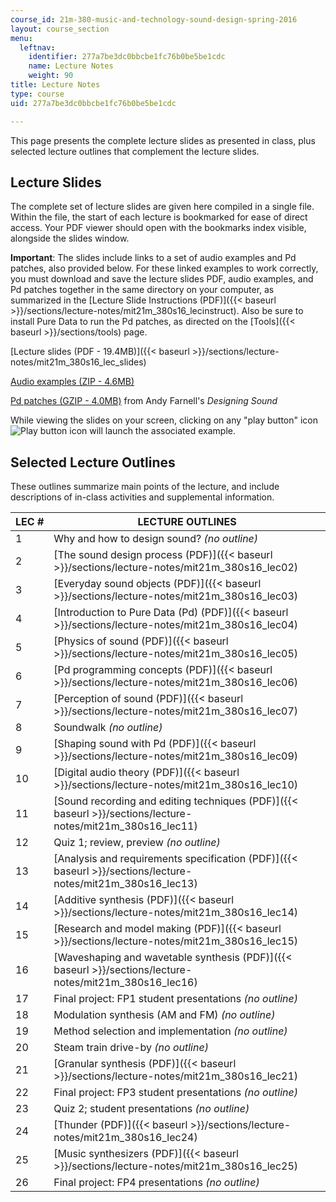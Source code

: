 ```yaml
---
course_id: 21m-380-music-and-technology-sound-design-spring-2016
layout: course_section
menu:
  leftnav:
    identifier: 277a7be3dc0bbcbe1fc76b0be5be1cdc
    name: Lecture Notes
    weight: 90
title: Lecture Notes
type: course
uid: 277a7be3dc0bbcbe1fc76b0be5be1cdc

---
```


This page presents the complete lecture slides as presented in class, plus selected lecture outlines that complement the lecture slides.

Lecture Slides
--------------

The complete set of lecture slides are given here compiled in a single file. Within the file, the start of each lecture is bookmarked for ease of direct access. Your PDF viewer should open with the bookmarks index visible, alongside the slides window. 

**Important**: The slides include links to a set of audio examples and Pd patches, also provided below. For these linked examples to work correctly, you must download and save the lecture slides PDF, audio examples, and Pd patches together in the same directory on your computer, as summarized in the [Lecture Slide Instructions (PDF)]({{< baseurl >}}/sections/lecture-notes/mit21m_380s16_lecinstruct). Also be sure to install Pure Data to run the Pd patches, as directed on the [Tools]({{< baseurl >}}/sections/tools) page.

[Lecture slides (PDF - 19.4MB)]({{< baseurl >}}/sections/lecture-notes/mit21m_380s16_lec_slides)

[Audio examples (ZIP - 4.6MB)](/coursemedia/21m-380-music-and-technology-sound-design-spring-2016/472dfb233e5ca4505a2712328ca64d3a_21m380_examples.zip)

[Pd patches (GZIP - 4.0MB)](https://mitpress.mit.edu/sites/default/files/titles/content/ds_pd_examples.tar.gz) from Andy Farnell's _Designing Sound_

While viewing the slides on your screen, clicking on any "play button" icon ![Play button icon](/coursemedia/21m-380-music-and-technology-sound-design-spring-2016/ab6005f3df00368552c76e9e02859e6d_21M_380S16_playicon.png) will launch the associated example.

Selected Lecture Outlines
-------------------------

These outlines summarize main points of the lecture, and include descriptions of in-class activities and supplemental information.

| LEC # | LECTURE OUTLINES |
| --- | --- |
| 1 | Why and how to design sound? _(no outline)_ |
| 2 | [The sound design process (PDF)]({{< baseurl >}}/sections/lecture-notes/mit21m_380s16_lec02) |
| 3 | [Everyday sound objects (PDF)]({{< baseurl >}}/sections/lecture-notes/mit21m_380s16_lec03) |
| 4 | [Introduction to Pure Data (Pd) (PDF)]({{< baseurl >}}/sections/lecture-notes/mit21m_380s16_lec04) |
| 5 | [Physics of sound (PDF)]({{< baseurl >}}/sections/lecture-notes/mit21m_380s16_lec05) |
| 6 | [Pd programming concepts (PDF)]({{< baseurl >}}/sections/lecture-notes/mit21m_380s16_lec06) |
| 7 | [Perception of sound (PDF)]({{< baseurl >}}/sections/lecture-notes/mit21m_380s16_lec07) |
| 8 | Soundwalk _(no outline)_ |
| 9 | [Shaping sound with Pd (PDF)]({{< baseurl >}}/sections/lecture-notes/mit21m_380s16_lec09) |
| 10 | [Digital audio theory (PDF)]({{< baseurl >}}/sections/lecture-notes/mit21m_380s16_lec10) |
| 11 | [Sound recording and editing techniques (PDF)]({{< baseurl >}}/sections/lecture-notes/mit21m_380s16_lec11) |
| 12 | Quiz 1; review, preview _(no outline)_ |
| 13 | [Analysis and requirements specification (PDF)]({{< baseurl >}}/sections/lecture-notes/mit21m_380s16_lec13) |
| 14 | [Additive synthesis (PDF)]({{< baseurl >}}/sections/lecture-notes/mit21m_380s16_lec14) |
| 15 | [Research and model making (PDF)]({{< baseurl >}}/sections/lecture-notes/mit21m_380s16_lec15) |
| 16 | [Waveshaping and wavetable synthesis (PDF)]({{< baseurl >}}/sections/lecture-notes/mit21m_380s16_lec16) |
| 17 | Final project: FP1 student presentations _(no outline)_ |
| 18 | Modulation synthesis (AM and FM) _(no outline)_ |
| 19 | Method selection and implementation _(no outline)_ |
| 20 | Steam train drive-by _(no outline)_ |
| 21 | [Granular synthesis (PDF)]({{< baseurl >}}/sections/lecture-notes/mit21m_380s16_lec21) |
| 22 | Final project: FP3 student presentations _(no outline)_ |
| 23 | Quiz 2; student presentations _(no outline)_ |
| 24 | [Thunder (PDF)]({{< baseurl >}}/sections/lecture-notes/mit21m_380s16_lec24) |
| 25 | [Music synthesizers (PDF)]({{< baseurl >}}/sections/lecture-notes/mit21m_380s16_lec25) |
| 26 | Final project: FP4 presentations _(no outline)_